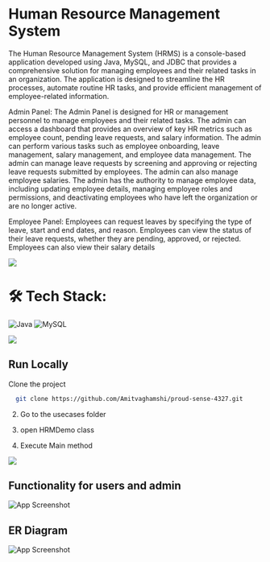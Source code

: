
# Human Resource Management System

The Human Resource Management System (HRMS) is a console-based application developed using Java, MySQL, and JDBC that provides a comprehensive solution for managing employees and their related tasks in an organization. The application is designed to streamline the HR processes, automate routine HR tasks, and provide efficient management of employee-related information.


Admin Panel:
The Admin Panel is designed for HR or management personnel to manage employees and their related tasks. The admin can access a dashboard that provides an overview of key HR metrics such as employee count, pending leave requests, and salary information. The admin can perform various tasks such as employee onboarding, leave management, salary management, and employee data management.
The admin can manage leave requests by screening and approving or rejecting leave requests submitted by employees.
The admin can also manage employee salaries.
The admin has the authority to manage employee data, including updating employee details, managing employee roles and permissions, and deactivating employees who have left the organization or are no longer active.


Employee Panel:
Employees can request leaves by specifying the type of leave, start and end dates, and reason. Employees can view the status of their leave requests, whether they are pending, approved, or rejected.
Employees can also view their salary details

<img src="https://raw.githubusercontent.com/andreasbm/readme/master/assets/lines/colored.png">



# 🛠 Tech Stack:
![Java](https://img.shields.io/badge/java-%23ED8B00.svg?style=for-the-badge&logo=java&logoColor=white) ![MySQL](https://img.shields.io/badge/mysql-%2300f.svg?style=for-the-badge&logo=mysql&logoColor=white)

<img src="https://raw.githubusercontent.com/andreasbm/readme/master/assets/lines/colored.png">


## Run Locally

Clone the project

```bash
  git clone https://github.com/Amitvaghamshi/proud-sense-4327.git
```

2)  Go to the usecases folder

3)  open HRMDemo class

4)  Execute Main method

<img src="https://raw.githubusercontent.com/andreasbm/readme/master/assets/lines/colored.png">

 
## Functionality for users and admin

![App Screenshot](https://i.ibb.co/y8mxhgv/Hrm.jpg)

## ER Diagram

![App Screenshot](https://i.ibb.co/5xcXZsj/Screenshot-1269.png)



